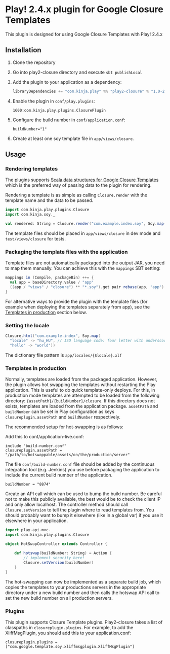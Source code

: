 # Play! 2.4.x plugin for Google Closure Templates

This plugin is designed for using Google Closure Templates with Play! 2.4.x

## Installation

1. Clone the repository

2. Go into play2-closure directory and execute `sbt publishLocal`

3. Add the plugin to your application as a dependency:
    ```scala
    libraryDependencies += "com.kinja.play" %% "play2-closure" % "1.0-2.4.11-SNAPSHOT"
    ```

4. Enable the plugin in `conf/play.plugins`:
    ```
    1600:com.kinja.play.plugins.ClosurePlugin
    ```

5. Configure the build number in `conf/application.conf`:
    ```
    buildNumber="1"
    ```

6. Create at least one soy template file in `app/views/closure`.


## Usage

### Rendering templates

The plugins supports [Scala data structures for Google Closure Templates](https://github.com/gawkermedia/soy) which is
the preferred way of passing data to the plugin for rendering.

Rendering a template is as simple as calling `Closure.render` with the template name and the data to be passed.

```scala
import com.kinja.play.plugins.Closure
import com.kinja.soy._

val rendered: String = Closure.render("com.example.index.soy", Soy.map("hello" -> "world"))
```

The template files should be placed in `app/views/closure` in dev mode and `test/views/closure` for tests.

### Packaging the template files with the application

Template files are not automatically packaged into the output JAR, you need to map them manually.
You can achieve this with the `mappings` SBT setting:

```scala
mappings in (Compile, packageBin) ++= {
  val app = baseDirectory.value / "app"
  ((app / "views" / "closure") ** "*.soy").get pair rebase(app, "app")
}
```

For alternative ways to provide the plugin with the template files (for example when deploying the
templates separately from app), see the [Templates in production](#templates-in-production) section below.

### Setting the locale

```scala
Closure.html("com.example.index", Soy.map(
  "locale" -> "hu_HU", // ISO language code: four letter with underscore
  "hello" -> "world"))
```

The dictionary file pattern is `app/locales/{$locale}.xlf`

### Templates in production

Normally, templates are loaded from the packaged application. However, the plugin allows hot swapping the templates
without restarting the Play application. This is useful to do quick template-only deploys. For this, in production
mode templates are attempted to be loaded from the following directory: `{assetPath}/{buildNumber}/closure`. If this
directory does not exists, templates are loaded from the application package. `assetPath` and `buildNumber` can be set in
Play configuration as keys `closureplugin.assetPath` and `buildNumber` respectively.

The recommended setup for hot-swapping is as follows:

Add this to conf/application-live.conf:

```
include "build-number.conf"
closureplugin.assetPath = "/path/to/hotswappable/assets/on/the/production/server"
```

The file `conf/build-number.conf` file should be added by the continuous integration tool (e.g. Jenkins) you use before
packaging the application to include the current build number of the application.

```
buildNumber = "8874"
```

Create an API call which can be used to bump the build number. Be careful not to make this publicly available, the best
would be to check the client IP and only allow localhost. The controller method should call `Closure.setVersion` to tell
the plugin where to read templates from. You should probably want to bump it elsewhere (like in a global var) if you
use it elsewhere in your application.

```scala
import play.api.mvc._
import com.kinja.play.plugins.Closure

object HotSwapController extends Controller {
	
	def hotswap(buildNumber: String) = Action {
		// implement security here!
		Closure.setVersion(buildNumber)
	}
}
```

The hot-swapping can now be implemented as a separate build job, which copies the templates to your productions servers
in the appropriate directory under a new build number and then calls the hotswap API call to set the new build number
on all production servers.

### Plugins

This plugin supports Closure Template plugins. Play2-closure takes a list of classpaths in `closureplugin.plugins`. For
example, to add the XliffMsgPlugin, you should add this to your application.conf:

```
closureplugin.plugins = ["com.google.template.soy.xliffmsgplugin.XliffMsgPlugin"]
```
